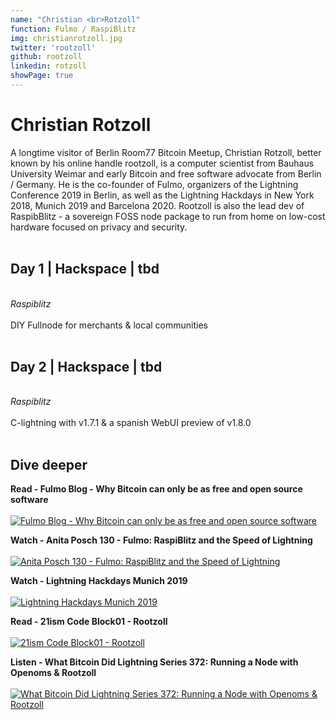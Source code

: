 ```yaml
---
name: "Christian <br>Rotzoll"
function: Fulmo / RaspiBlitz
img: christianrotzoll.jpg
twitter: 'rootzoll'
github: rootzoll
linkedin: rotzoll
showPage: true
---
```


# Christian Rotzoll
 
A longtime visitor of Berlin Room77 Bitcoin Meetup, Christian Rotzoll, better known by his online handle rootzoll, is a computer scientist from Bauhaus University Weimar and early Bitcoin and free software advocate from Berlin / Germany. He is the co-founder of Fulmo, organizers of the Lightning Conference 2019 in Berlin, as well as the Lightning Hackdays in New York 2018, Munich 2019 and Barcelona 2020. Rootzoll is also the lead dev of RaspibBlitz - a sovereign FOSS node package to run from home on low-cost hardware focused on privacy and security.
<br><br>

## Day 1 | Hackspace | tbd
<br>
<i>Raspiblitz</i><br><br>
DIY Fullnode for merchants & local communities<br><br>

## Day 2 | Hackspace | tbd
<br>
<i>Raspiblitz</i><br><br>
C-lightning with v1.7.1 & a spanish WebUI preview of v1.8.0<br><br>

## Dive deeper


<div class="grid grid-cols-1 md:grid-cols-2 gap-5">
<div class="p-3 my-2">

**Read - Fulmo Blog - Why Bitcoin can only be as free and open source software** <br><br>
[ ![Fulmo Blog - Why Bitcoin can only be as free and open source software](/2022/content/rootzoll_foss.png)](https://blog.fulmo.org/why-bitcoin-can-only-be-as-free-open-source-software/)
</div>

<div class="p-3 my-2">

**Watch - Anita Posch 130 - Fulmo: RaspiBlitz and the Speed of Lightning** <br><br>
[ ![Anita Posch 130 - Fulmo: RaspiBlitz and the Speed of Lightning](/2022/content/rootzoll_anita.png)](https://youtu.be/VOs3KYizlMo/)
</div>

<div class="p-3 my-2">

**Watch - Lightning Hackdays Munich 2019** <br><br>
[ ![Lightning Hackdays Munich 2019](/2022/content/rootzoll_stadicus.png)](https://player.vimeo.com/video/288241783?h=d71558c9be/)
</div>

<div class="p-3 my-2">

**Read - 21ism Code Block01 - Rootzoll** <br><br>
[ ![21ism Code Block01 - Rootzoll](/2022/content/rootzoll_21ism.png)](https://21ism.com/portfolio-item/rootzoll/)
</div>

<div class="p-3 my-2">

**Listen - What Bitcoin Did Lightning Series 372: Running a Node with Openoms & Rootzoll** <br><br>
[ ![What Bitcoin Did Lightning Series 372: Running a Node with Openoms & Rootzoll](/2022/content/rootzoll_whatbitcoindid.png)](https://www.whatbitcoindid.com/podcast/lightning-series-running-a-node/)
</div>

</div>

<br>

